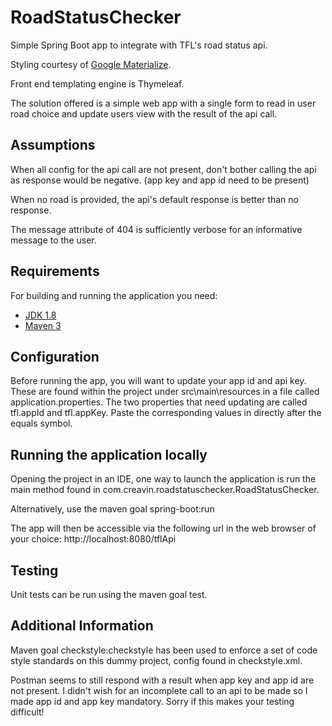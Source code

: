 # RoadStatusChecker

Simple Spring Boot app to integrate with TFL's road status api. 

Styling courtesy of [Google Materialize](http://materializecss.com).

Front end templating engine is Thymeleaf.

The solution offered is a simple web app with a single form to read in user road choice and update users view with the result of the api call.

## Assumptions

When all config for the api call are not present, don't bother calling the api as response would be negative. (app key and app id need to be present)

When no road is provided, the api's default response is better than no response.

The message attribute of 404 is sufficiently verbose for an informative message to the user. 

## Requirements

For building and running the application you need:

- [JDK 1.8](http://www.oracle.com/technetwork/java/javase/downloads/jdk8-downloads-2133151.html)
- [Maven 3](https://maven.apache.org)

## Configuration

Before running the app, you will want to update your app id and api key. These are found within the project under src\main\resources in a file called application.properties.
The two properties that need updating are called tfl.appId and tfl.appKey. Paste the corresponding values in directly after the equals symbol.

## Running the application locally

Opening the project in an IDE, one way to launch the application is run the main method found in com.creavin.roadstatuschecker.RoadStatusChecker.

Alternatively, use the maven goal spring-boot:run

The app will then be accessible via the following url in the web browser of your choice:
http://localhost:8080/tflApi

## Testing

Unit tests can be run using the maven goal test.

## Additional Information

Maven goal checkstyle:checkstyle has been used to enforce a set of code style standards on this dummy project, config found in checkstyle.xml.

Postman seems to still respond with a result when app key and app id are not present. I didn't wish for an incomplete call to an api to be made so I made app id and app key mandatory. Sorry if this makes your testing difficult!